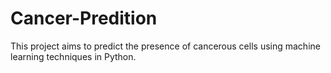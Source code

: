 # Cancer-Predition
This project aims to predict the presence of cancerous cells using machine learning techniques in Python.
